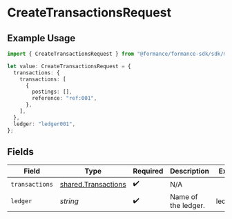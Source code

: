 # CreateTransactionsRequest

## Example Usage

```typescript
import { CreateTransactionsRequest } from "@formance/formance-sdk/sdk/models/operations";

let value: CreateTransactionsRequest = {
  transactions: {
    transactions: [
      {
        postings: [],
        reference: "ref:001",
      },
    ],
  },
  ledger: "ledger001",
};
```

## Fields

| Field                                                             | Type                                                              | Required                                                          | Description                                                       | Example                                                           |
| ----------------------------------------------------------------- | ----------------------------------------------------------------- | ----------------------------------------------------------------- | ----------------------------------------------------------------- | ----------------------------------------------------------------- |
| `transactions`                                                    | [shared.Transactions](../../../sdk/models/shared/transactions.md) | :heavy_check_mark:                                                | N/A                                                               |                                                                   |
| `ledger`                                                          | *string*                                                          | :heavy_check_mark:                                                | Name of the ledger.                                               | ledger001                                                         |